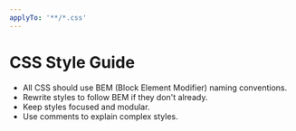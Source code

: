 ```yaml
---
applyTo: '**/*.css'
---
```


# CSS Style Guide
- All CSS should use BEM (Block Element Modifier) naming conventions.
- Rewrite styles to follow BEM if they don't already.
- Keep styles focused and modular.
- Use comments to explain complex styles.
